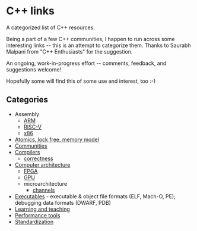 # C++ links

A categorized list of C++ resources.

Being a part of a few C++ communities, I happen to run across some interesting links -- this is an attempt to categorize them. Thanks to Saurabh Malpani from "C++ Enthusiasts" for the suggestion.

An ongoing, work-in-progress effort -- comments, feedback, and suggestions welcome!

Hopefully some will find this of some use and interest, too :-)

## Categories

- Assembly
  - [ARM](assembly.arm.md)
  - [RISC-V](assembly.riscv.md)
  - [x86](assembly.x86.md)
- [Atomics, lock free, memory model](atomics.lockfree.memory_model.md)
- [Communities](communities.md)
- [Compilers](compilers.md)
  - [correctness](compilers.correctness.md)
- [Computer architecture](comparch.md)
  - [FPGA](comparch.fpga.md)
  - [GPU](comparch.gpu.md)
  - microarchitecture
    - [channels](comparch.micro.channels.md)
- [Executables](executables.md) - executable & object file formats (ELF, Mach-O, PE); debugging data formats (DWARF, PDB)
- [Learning and teaching](learning_teaching.md)
- [Performance tools](performance.tools.md)
- [Standardization](std.md)
